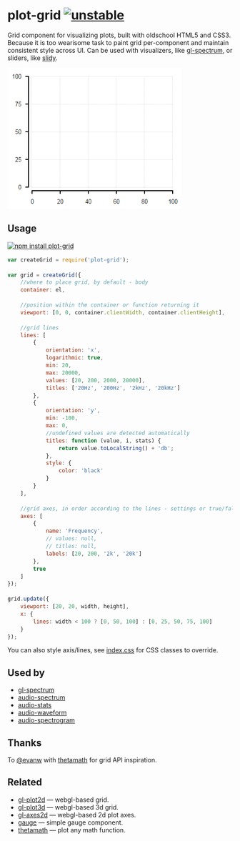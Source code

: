 # plot-grid [![unstable](http://badges.github.io/stability-badges/dist/unstable.svg)](http://github.com/badges/stability-badges)

Grid component for visualizing plots, built with oldschool HTML5 and CSS3. Because it is too wearisome task to paint grid per-component and maintain consistent style across UI. Can be used with visualizers, like [gl-spectrum](https://github.com/dfcreative/gl-spectrum), or sliders, like [slidy](https://github.com/dfcreative/slidy).

[![linear grid](images/linear.png?raw=true "Linear grid")](http://dfcreative.github.io/plot-grid/)

## Usage

[![npm install plot-grid](https://nodei.co/npm/plot-grid.png?mini=true)](https://npmjs.org/package/plot-grid/)

```js
var createGrid = require('plot-grid');

var grid = createGrid({
	//where to place grid, by default - body
	container: el,

	//position within the container or function returning it
	viewport: [0, 0, container.clientWidth, container.clientHeight],

	//grid lines
	lines: [
		{
			orientation: 'x',
			logarithmic: true,
			min: 20,
			max: 20000,
			values: [20, 200, 2000, 20000],
			titles: ['20Hz', '200Hz', '2kHz', '20kHz']
		},
		{
			orientation: 'y',
			min: -100,
			max: 0,
			//undefined values are detected automatically
			titles: function (value, i, stats) {
				return value.toLocalString() + 'db';
			},
			style: {
				color: 'black'
			}
		}
	],

	//grid axes, in order according to the lines - settings or true/false
	axes: [
		{
			name: 'Frequency',
			// values: null,
			// titles: null,
			labels: [20, 200, '2k', '20k']
		},
		true
	]
});

grid.update({
	viewport: [20, 20, width, height],
	x: {
		lines: width < 100 ? [0, 50, 100] : [0, 25, 50, 75, 100]
	}
});
```

You can also style axis/lines, see [index.css](./index.css) for CSS classes to override.


## Used by

* [gl-spectrum](https://github.com/dfcreative/gl-spectrum)
* [audio-spectrum](https://github.com/audio-lab/audio-spectrum)
* [audio-stats](https://github.com/audio-lab/audio-stats)
* [audio-waveform](https://github.com/audio-lab/audio-waveform)
* [audio-spectrogram](https://github.com/audio-lab/audio-spectrogram)

## Thanks

To [@evanw](https://github.com/evanw) with [thetamath](http://thetamath.com/app/y=x%5E(3)-x) for grid API inspiration.

## Related

* [gl-plot2d](https://www.npmjs.com/package/gl-plot2d) — webgl-based grid.
* [gl-plot3d](https://www.npmjs.com/package/gl-plot3d) — webgl-based 3d grid.
* [gl-axes2d](https://www.npmjs.com/package/gl-axes2d) — webgl-based 2d plot axes.
* [gauge](https://www.npmjs.com/package/component-gauge) — simple gauge component.
* [thetamath](http://thetamath.com/app/) — plot any math function.